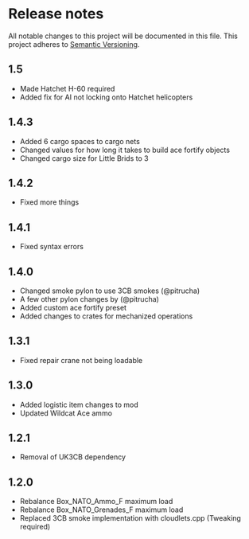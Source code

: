 # Release notes
All notable changes to this project will be documented in this file.
This project adheres to [Semantic Versioning](http://semver.org/).

## 1.5
- Made Hatchet H-60 required
- Added fix for AI not locking onto Hatchet helicopters

## 1.4.3
- Added 6 cargo spaces to cargo nets
- Changed values for how long it takes to build ace fortify objects
- Changed cargo size for Little Brids to 3

## 1.4.2
- Fixed more things

## 1.4.1
- Fixed syntax errors

## 1.4.0
- Changed smoke pylon to use 3CB smokes (@pitrucha)
- A few other pylon changes by (@pitrucha)
- Added custom ace fortify preset
- Added changes to crates for mechanized operations

## 1.3.1
- Fixed repair crane not being loadable

## 1.3.0
- Added logistic item changes to mod
- Updated Wildcat Ace ammo

## 1.2.1
- Removal of UK3CB dependency

## 1.2.0
- Rebalance Box_NATO_Ammo_F maximum load
- Rebalance Box_NATO_Grenades_F maximum load
- Replaced 3CB smoke implementation with cloudlets.cpp (Tweaking required)